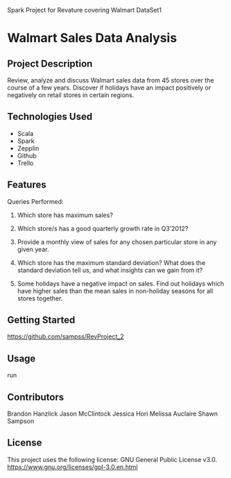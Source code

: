 
Spark Project for Revature covering Walmart DataSet1

# Walmart Sales Data Analysis

## Project Description

Review, analyze and discuss Walmart sales data from 45 stores over the course of a few years. Discover if holidays have an impact positively or negatively on retail
stores in certain regions.

## Technologies Used

* Scala
* Spark
* Zepplin
* Github
* Trello

## Features

Queries Performed:

1. Which store has maximum sales?

2. Which store/s has a good quarterly growth rate in Q3’2012?

3. Provide a monthly view of sales for any chosen particular store in any given year.

4. Which store has the maximum standard deviation?
   What does the standard deviation tell us, and what insights can we gain from it?
   
5. Some holidays have a negative impact on sales.
   Find out holidays which have higher sales than the mean sales in non-holiday seasons for all stores together.

## Getting Started

https://github.com/sampss/RevProject_2

## Usage

run 

## Contributors

Brandon Hanzlick
Jason McClintock
Jessica Hori
Melissa Auclaire
Shawn Sampson

## License

This project uses the following license: GNU General Public License v3.0. https://www.gnu.org/licenses/gpl-3.0.en.html


